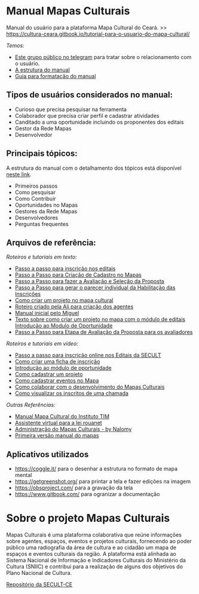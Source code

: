 # Manual Mapas Culturais
Manual do usuário para a plataforma Mapa Cultural do Ceará. >> https://cultura-ceara.gitbook.io/tutorial-para-o-usuario-do-mapa-cultural/

*Temos:*
- [Este grupo público no telegram](https://t.me/MapasCulturaisRelacionamento) para tratar sobre o relacionamento com o usuário. 
- [A estrutura do manual](https://coggle.it/diagram/XfeOoGj7x0kesEKq/t/estrutura-tutorial-mapa-cultural)
- [Guia para formatação do manual](https://docs.google.com/document/d/1rnX3T8_94Kh-hgMNRdeNL_Jou9GSTwjn8TKmH15cxEo)

## Tipos de usuários considerados no manual:
- Curioso que precisa pesquisar na ferramenta
- Colaborador que precisa criar perfil e cadastrar atividades
- Canditado a uma oportunidade incluindo os proponentes dos editais
- Gestor da Rede Mapas
- Desenvolvedor

## Principais tópicos:
A estrutura do manual com o detalhamento dos tópicos está disponível [neste link](https://coggle.it/diagram/XfeOoGj7x0kesEKq/t/estrutura-tutorial-mapa-cultural).
- Primeiros passos
- Como pesquisar
- Como Contribuir
- Oportunidades no Mapas
- Gestores da Rede Mapas
- Desenvolvedores
- Perguntas frequentes

## Arquivos de referência:

*Roteiros e tutoriais em texto:*
- [ Passo a passo para inscrição nos editais](https://docs.google.com/document/d/1lHig9fcikw_w4j8qTYFrotBSzS9zc0muRZeUSfC631o)
- [Passo a Passo para Criação de Cadastro no Mapas](https://docs.google.com/document/d/1rmqUGF_E6eR_ATK1eaN6RcBqr0iUB4guQylhoIONeB4)
- [Passo a Passo para fazer a Avaliação e Seleção da Proposta](https://docs.google.com/document/d/1Iqgh5RxibYGYlpbypT3_2u096bIbB-82bofSuh5g29I)
- [Passo a Passo para gerar o parecer individual da Habilitação das Inscrições](https://docs.google.com/document/d/1aU2gruR6Hi09aAqTH_yAX8ZBdbWSUbyAMEFSP52wtl0)
- [Como criar um projeto no mapa cultural](https://docs.google.com/document/d/1HosOZ0ReHoXlD3hal4-Y8r51kL_qwRGLL7jwZns1SL8)
- [Roteiro criado pela Ali para criação dos agentes](https://docs.google.com/document/d/1usS4tPiNFUT8_FzErsR5l69_PzhNoqqs6UyuRpzSd4I/edit# )
- [Manual inicial pelo Miguel](https://drive.google.com/drive/u/0/folders/0B4Q7Y_cuhmVKdkNtR3dRcjBTSG8)
- [Texto sobre como criar um projeto no mapa com o módulo de editais
Introdução ao Modulo de Oportunidade](https://docs.google.com/document/d/1HosOZ0ReHoXlD3hal4-Y8r51kL_qwRGLL7jwZns1SL8/edit)
- [Passo a Passo para Etapa de Avaliação da Proposta para os avaliadores](https://docs.google.com/document/d/1Iqgh5RxibYGYlpbypT3_2u096bIbB-82bofSuh5g29I/edit)

*Roteiros e tutoriais em vídeo:*
- [Passo a passo para inscrição online nos Editais da SECULT](https://youtu.be/FLEhlKN5-9I)
- [Como criar uma ficha de inscrição](https://youtu.be/UWRYV9RG0As)
- [Introdução ao módulo de oportunidade](https://youtu.be/IGwUEt8DJM8)
- [Como cadastrar um projeto](https://youtu.be/dA2nhUAD--E)
- [Como cadastrar eventos no Mapa](https://youtu.be/6dRqfGP8mz8)
- [Como colaborar com o desenvolvimento do Mapas Culturais](https://youtu.be/oEFWNI8ckNQ)
- [Como visualizar os inscritos de uma chamada](https://youtu.be/uStoGL9-01s)

*Outras Referências:*
- [Manual Mapa Cultural do Instituto TIM](https://drive.google.com/file/d/0B_rIJHZCUTCHN3hFaFRsTENaYVE/view?usp=sharing)
- [Assistente virtual para a lei rouanet](https://github.com/lappis-unb/rouana)
- [Administração do Mapas Culturais - by Nalomy](https://sites.google.com/view/mapasculturais/p%C3%A1gina-inicial)
- [Primeira versão manual do mapas](https://docs.google.com/document/d/1JpdvtPMwyxmWktUVsn1W7Tyk_ZFV73V2791S7IqjeCQ)

## Aplicativos utilizados
- https://coggle.it/ para o desenhar a estrutura no formato de mapa mental
- https://getgreenshot.org/ para printar a tela e fazer edições na imagem
- https://obsproject.com/ para a gravação da tela
- https://www.gitbook.com/ para ogranizar a documentação

# Sobre o projeto Mapas Culturais

Mapas Culturais é uma plataforma colaborativa que reúne informações sobre agentes, espaços, eventos e projetos culturais, fornecendo ao poder público uma radiografia da área de cultura e ao cidadão um mapa de espaços e eventos culturais da região. A plataforma está alinhada ao Sistema Nacional de Informação e Indicadores Culturais do Ministério da Cultura (SNIIC) e contribui para a realização de alguns dos objetivos do Plano Nacional de Cultura.

[Repositório da SECULT-CE](https://github.com/secultce/mapasculturais)

